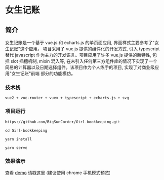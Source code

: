 # 女生记账

## 简介

女生记账是一个基于 vue.js 和 echarts.js 的单页面应用, 界面样式主要参考了"女生记账"这个应用。 项目采用了 vue.js 提供的组件化的开发方式, 引入 typescript 替代 javascript 作为主力的开发语言。项目应用了许多 vue.js 提供的新特性, 包括 slot 插槽机制, mixin 混入等, 在未引入任何第三方组件库的情况下实现了一个简易的计算器以及日期选择组件。该项目作为个人练手的项目, 实现了对商业级应用"女生记账"前端 部分的功能模仿。

### 技术栈

```
vue2 + vue-router + vuex + typescript + echarts.js + svg
```

### 项目运行

```
https://github.com/BigSunCorder/Girl-bookkeeping.git

cd Girl-bookkeeping

yarn install

yarn serve
```

### 效果演示

查看 [demo](https://bigsuncorder.github.io/Girl-bookkeeping-app/#/money) 请戳这里 (建议使用 chrome 手机模式预览)

